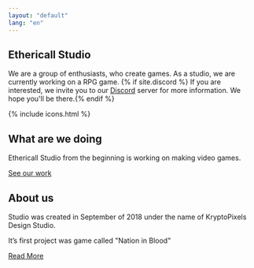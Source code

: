 ```yaml
---
layout: "default"
lang: "en"
---
```

<section class="hero-section">
<style>.content {margin: 0 !important}</style>
<div class="hero-grid">
<h1 class="hero-title">Ethericall Studio</h1>
<p class="hero-title2">
We are a group of enthusiasts, who create games. As a studio, we are currently working on a RPG game. {% if site.discord %}
If you are interested, we invite you to our <a href="{{ site.url }}{{ site.baseurl }}/discord" class="perm-white">Discord</a> server for more information. We hope you'll be there.{% endif %}</p>
<style>.footer .social-media {
display: none;
}

:root {
--media: #fff;
}
</style>
{% include icons.html %}
</div>
</section>
<section class="about">
<div class="about-1">
<h1>What are we doing</h1>
<p>Ethericall Studio from the beginning is working on making video games.</p>
<div class="center-button">
<a href="{{ site.url }}{{ site.baseurl }}/projects" class="button">See our work</a>
</div>
</div>
<div class="about-2">
<h1>About us</h1>
<p>Studio was created in September of 2018 under the name of KryptoPixels Design Studio.

It’s first project was game called "Nation in Blood"
<div class="center-button">
<a href="{{ site.url }}{{ site.baseurl }}/about" class="button">Read More</a>
</div>
</div>
</section>

